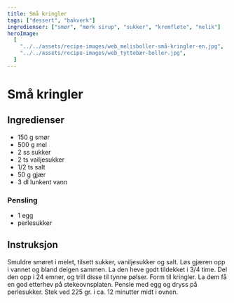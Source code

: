 ```yaml
---
title: Små kringler
tags: ["dessert", "bakverk"]
ingredienser: ["smør", "mørk sirup", "sukker", "kremfløte", "nelik"]
heroImage:
  [
    "../../assets/recipe-images/web_melisboller-små-kringler-en.jpg",
    "../../assets/recipe-images/web_tyttebær-boller.jpg",
  ]
---
```


# Små kringler

## Ingredienser

- 150 g smør
- 500 g mel
- 2 ss sukker
- 2 ts vailjesukker
- 1/2 ts salt
- 50 g gjær
- 3 dl lunkent vann

### Pensling

- 1 egg
- perlesukker

## Instruksjon

Smuldre smøret i melet, tilsett sukker, vaniljesukker og salt. Løs gjæren opp i vannet og bland deigen sammen. La den heve godt tildekket i 3/4 time. Del den opp i 24 emner, og trill disse til tynne pølser. Form til kringler. La dem få en god etterhev på stekeovnsplaten. Pensle med egg og dryss på perlesukker. Stek ved 225 gr. i ca. 12 minutter midt i ovnen.
